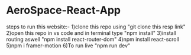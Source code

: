 # AeroSpace-React-App
steps to run this website:- 1)clone this repo using "git clone this resp link" 2)open this repo in vs code and in terminal type 
"npm install" 3)install routing aswell "npm install react-router-dom" 4)npm install react-scroll 5)npm i framer-motion 6)To run live "npm run dev"
